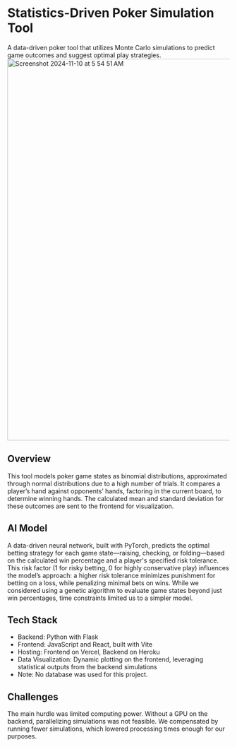 # Statistics-Driven Poker Simulation Tool
A data-driven poker tool that utilizes Monte Carlo simulations to predict game outcomes and suggest optimal play strategies.
<img width="864" alt="Screenshot 2024-11-10 at 5 54 51 AM" src="https://github.com/user-attachments/assets/183d79b2-423b-4d6a-8eaf-13815c563c1e">

## Overview
This tool models poker game states as binomial distributions, approximated through normal distributions due to a high number of trials. It compares a player’s hand against opponents’ hands, factoring in the current board, to determine winning hands. The calculated mean and standard deviation for these outcomes are sent to the frontend for visualization.

## AI Model
A data-driven neural network, built with PyTorch, predicts the optimal betting strategy for each game state—raising, checking, or folding—based on the calculated win percentage and a player's specified risk tolerance. This risk factor (1 for risky betting, 0 for highly conservative play) influences the model’s approach: a higher risk tolerance minimizes punishment for betting on a loss, while penalizing minimal bets on wins. While we considered using a genetic algorithm to evaluate game states beyond just win percentages, time constraints limited us to a simpler model.

## Tech Stack
- Backend: Python with Flask
- Frontend: JavaScript and React, built with Vite
- Hosting: Frontend on Vercel, Backend on Heroku
- Data Visualization: Dynamic plotting on the frontend, leveraging statistical outputs from the backend simulations
- Note: No database was used for this project.

## Challenges
The main hurdle was limited computing power. Without a GPU on the backend, parallelizing simulations was not feasible. We compensated by running fewer simulations, which lowered processing times enough for our purposes.

